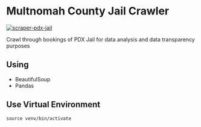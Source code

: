 # Multnomah County Jail Crawler

[![scraper-pdx-jail](https://github.com/NguyenDa18/PDX-Jail-Data-Crawler/actions/workflows/main.yml/badge.svg)](https://github.com/NguyenDa18/PDX-Jail-Data-Crawler/actions/workflows/main.yml)

Crawl through bookings of PDX Jail for data analysis and data transparency purposes

## Using
- BeautifulSoup
- Pandas

## Use Virtual Environment

```
source venv/bin/activate
```